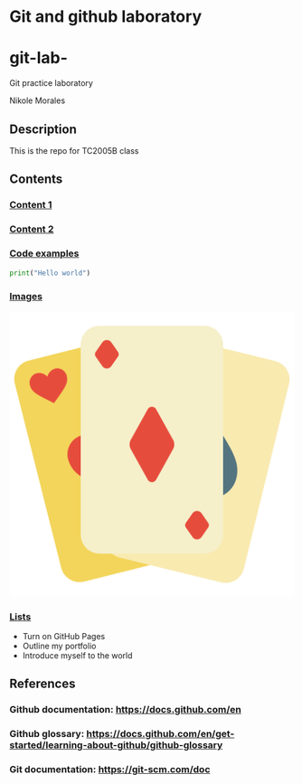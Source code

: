 
# Git and github laboratory
# git-lab-
Git practice laboratory

Nikole Morales 

## Description
This is the repo for TC2005B class

## Contents 
### [Content 1](https:)
### [Content 2](https:)
### [Code examples](https:)
```python
print("Hello world")
```

### [Images](https:)
![Example Image](card-game_8244345.png)

### [Lists](https:)
- Turn on GitHub Pages
- Outline my portfolio
- Introduce myself to the world

## References 
### Github documentation: https://docs.github.com/en
### Github glossary: https://docs.github.com/en/get-started/learning-about-github/github-glossary
### Git documentation: https://git-scm.com/doc

